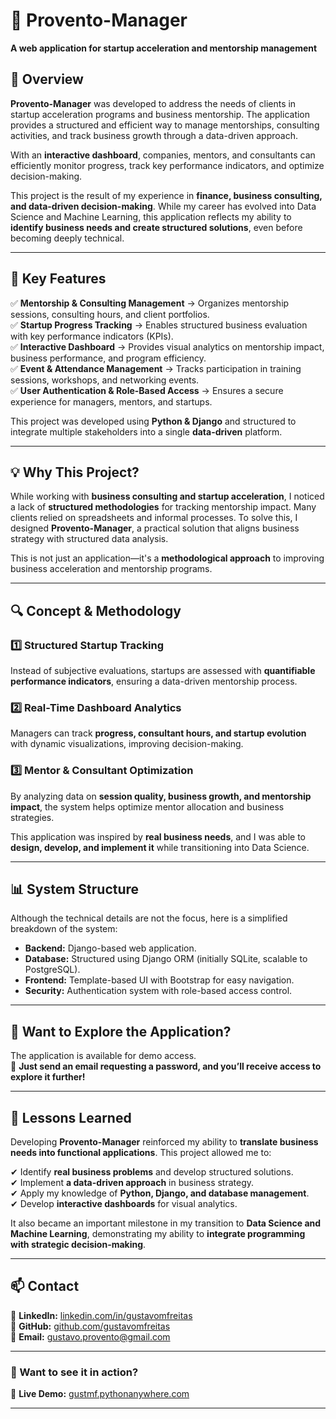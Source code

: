 # 🚀 Provento-Manager  

**A web application for startup acceleration and mentorship management**  

## 📌 Overview  

**Provento-Manager** was developed to address the needs of clients in startup acceleration programs and business mentorship. The application provides a structured and efficient way to manage mentorships, consulting activities, and track business growth through a data-driven approach.  

With an **interactive dashboard**, companies, mentors, and consultants can efficiently monitor progress, track key performance indicators, and optimize decision-making.  

This project is the result of my experience in **finance, business consulting, and data-driven decision-making**. While my career has evolved into Data Science and Machine Learning, this application reflects my ability to **identify business needs and create structured solutions**, even before becoming deeply technical.  

---

## 🎯 Key Features  

✅ **Mentorship & Consulting Management** → Organizes mentorship sessions, consulting hours, and client portfolios.  
✅ **Startup Progress Tracking** → Enables structured business evaluation with key performance indicators (KPIs).  
✅ **Interactive Dashboard** → Provides visual analytics on mentorship impact, business performance, and program efficiency.  
✅ **Event & Attendance Management** → Tracks participation in training sessions, workshops, and networking events.  
✅ **User Authentication & Role-Based Access** → Ensures a secure experience for managers, mentors, and startups.  

This project was developed using **Python & Django** and structured to integrate multiple stakeholders into a single **data-driven** platform.  

---

## 💡 Why This Project?  

While working with **business consulting and startup acceleration**, I noticed a lack of **structured methodologies** for tracking mentorship impact. Many clients relied on spreadsheets and informal processes. To solve this, I designed **Provento-Manager**, a practical solution that aligns business strategy with structured data analysis.  

This is not just an application—it's a **methodological approach** to improving business acceleration and mentorship programs.  

---

## 🔍 Concept & Methodology  

### **1️⃣ Structured Startup Tracking**  
Instead of subjective evaluations, startups are assessed with **quantifiable performance indicators**, ensuring a data-driven mentorship process.  

### **2️⃣ Real-Time Dashboard Analytics**  
Managers can track **progress, consultant hours, and startup evolution** with dynamic visualizations, improving decision-making.  

### **3️⃣ Mentor & Consultant Optimization**  
By analyzing data on **session quality, business growth, and mentorship impact**, the system helps optimize mentor allocation and business strategies.  

This application was inspired by **real business needs**, and I was able to **design, develop, and implement it** while transitioning into Data Science.  

---

## 📊 System Structure  

Although the technical details are not the focus, here is a simplified breakdown of the system:  

- **Backend:** Django-based web application.  
- **Database:** Structured using Django ORM (initially SQLite, scalable to PostgreSQL).  
- **Frontend:** Template-based UI with Bootstrap for easy navigation.  
- **Security:** Authentication system with role-based access control.  

---

## 📌 Want to Explore the Application?  

The application is available for demo access.  
📩 **Just send an email requesting a password, and you’ll receive access to explore it further!**  

---

## 📌 Lessons Learned  

Developing **Provento-Manager** reinforced my ability to **translate business needs into functional applications**. This project allowed me to:  

✔ Identify **real business problems** and develop structured solutions.  
✔ Implement **a data-driven approach** in business strategy.  
✔ Apply my knowledge of **Python, Django, and database management**.  
✔ Develop **interactive dashboards** for visual analytics.  

It also became an important milestone in my transition to **Data Science and Machine Learning**, demonstrating my ability to **integrate programming with strategic decision-making**.  

---

## 📫 Contact  

💼 **LinkedIn:** [linkedin.com/in/gustavomfreitas](https://www.linkedin.com/in/gustavomfreitas)  
📂 **GitHub:** [github.com/gustavomfreitas](https://github.com/gustavomfreitas)  
📩 **Email:** [gustavo.provento@gmail.com](mailto:gustavo.provento@gmail.com)  

---

### 🚀 Want to see it in action?  
🔗 **Live Demo:** [gustmf.pythonanywhere.com](https://gustmf.pythonanywhere.com)  

---

